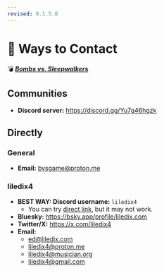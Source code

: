 ```yaml
---
revised: 0.1.5.8
---
```


# 📄 Ways to Contact

💣 ***[Bombs vs. Sleepwalkers](/README.md)***

## Communities

- **Discord server:** <https://discord.gg/Yu7g46hgzk>

## Directly

### General

- **Email:** <bvsgame@proton.me>

### liledix4

- **BEST WAY: Discord username:** `liledix4`
  - You can try [direct link](https://discord.com/users/472184744814051330), but it may not work.
- **Bluesky:** <https://bsky.app/profile/liledix.com>
- **Twitter/X:** <https://x.com/liledix4>
- **Email:**
  - <ed@liledix.com>
  - <liledix4@proton.me>
  - <liledix4@musician.org>
  - <liledix4@gmail.com>
